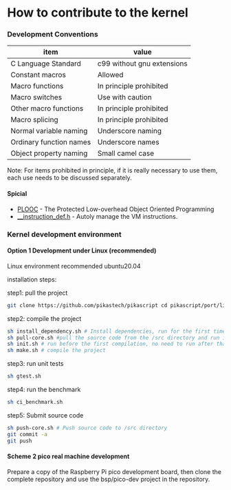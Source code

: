 # How to contribute to the kernel

### Development Conventions
| item | value |
| --- | --- |
|C Language Standard | c99 without gnu extensions |
|Constant macros | Allowed |
|Macro functions | In principle prohibited |
|Macro switches | Use with caution |
|Other macro functions | In principle prohibited |
|Macro splicing | In principle prohibited |
|Normal variable naming | Underscore naming |
|Ordinary function names | Underscore names |
|Object property naming | Small camel case |

Note: For items prohibited in principle, if it is really necessary to use them, each use needs to be discussed separately.

#### Spicial
- [PLOOC](https://github.com/GorgonMeducer/PLOOC) - The Protected Low-overhead Object Oriented Programming
- [__instruction_def.h](https://github.com/pikasTech/pikascript/blob/master/src/__instruction_def.h) - Autoly manage the VM instructions.

### Kernel development environment
#### Option 1 Development under Linux (recommended)
Linux environment recommended ubuntu20.04

installation steps:

step1: pull the project
```bash
git clone https://github.com/pikastech/pikascript cd pikascript/port/linux
````
step2: compile the project
```bash
sh install_dependency.sh # Install dependencies, run for the first time
sh pull-core.sh #pull the source code from the /src directory and run it for the first time
sh init.sh # run before the first compilation, no need to run after that
sh make.sh # compile the project
````
step3: run unit tests
```bash
sh gtest.sh
````
step4: run the benchmark
```bash
sh ci_benchmark.sh
````
step5: Submit source code
```bash
sh push-core.sh # Push source code to /src directory
git commit -a
git push
````
#### Scheme 2 pico real machine development
Prepare a copy of the Raspberry Pi pico development board, then clone the complete repository and use the bsp/pico-dev project in the repository.
